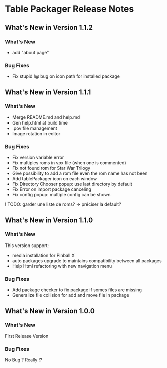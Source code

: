 # Table Packager Release Notes

## What's New in Version 1.1.2

### What's New
- add "about page"

### Bug Fixes
- Fix stupid !@ bug on icon path for installed package

## What's New in Version 1.1.1

### What's New
- Merge README.md and help.md
- Gen help.html at build time
- .pov file management
- Image rotation in editor


### Bug Fixes
- Fix version variable error
- Fix multiples roms in vpx file (when one is commented)
- Fix not found rom for Star War Trilogy
- Give possibility to add a rom file even the rom name has not been 
- Add tablePackager icon on each window
- Fix Directory Chooser popup: use last directory by default
- Fix Error on import package canceling
- Fix config popup: multiple config can be shown

! TODO: garder une liste de roms? => préciser la default?


## What's New in Version 1.1.0
### What's New
This version support:
- media installation for Pinball X
- auto packages upgrade to maintains compatibility between all packages
- Help Html refactoring with new navigation menu

### Bug Fixes
- Add package checker to fix package if somes files are missing
- Generalize file collision for add and move file in package

## What's New in Version 1.0.0

### What's New
First Release Version

### Bug Fixes
No Bug ? Really !?